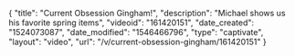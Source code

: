 {
    "title": "Current Obsession Gingham!",
    "description": "Michael shows us his favorite spring items",
    "videoid": "161420151",
    "date_created": "1524073087",
    "date_modified": "1546466796",
    "type": "captivate",
    "layout": "video",
    "url": "\/v\/current-obsession-gingham\/161420151"
}